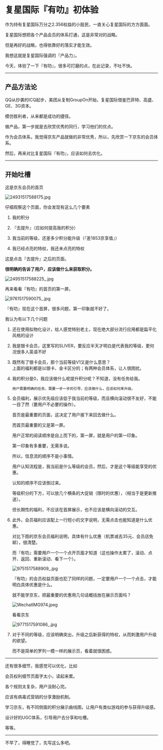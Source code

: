 # 复星国际『有叻』初体验
作为持有复星国际万分之2.356权益的小股民，一直关心复星国际的方方面面。

复星国际想把各个产品会员的体系打通，这是非常对的战略。

但是再好的战略，也得依靠好的落实才能生效。

我想这就是复星国际强调的『产品力』。

今天，体验了一下『有叻』，很多可打磨的点，在此记录，不吐不快。

---

## 产品方法论

QQ从抄袭的ICQ起步，美团从复制GroupOn开始，复星国际借鉴巴菲特、高盛、GE、3G资本。

模仿胜利者，从来都是成功的捷径。

做产品，第一步就是去欣赏优秀的同行，学习他们的优点。

作为会员体系，我觉得京东产品就做的非常优秀，所以，先欣赏一下京东的会员体系。

然后，再来对比复星国际『有叻』，应该如何去优化。

---

## 开始吐槽

这是京东会员的首页

![24931517588175.jpg](/-/S/jpg/0T78eEwIjLK4No8W_3CxLyDkDpdbIZoa0qkeNA.jpg)

仔细观察这个页面，你会发现有这么几个要素

1.  我的积分
    
2.  『去提升』（应如何提高我的积分）
    
3.  我当前的等级，还差多少积分能升级（『差1853京享值』）
    
4.  我已经点亮的特权，我还未点亮的特权
    

这是点击『去提升』之后的页面。

**很明确的告诉了用户，应该做什么来获取积分。**

![24951517588225_.jpg](/-/S/jpg/HDi7kntjYYWaswOl_F5QwShkAs-q8TioNHKUqQ.jpg)

再来看看『有叻』的首页的第一屏。

![9761517590075_.jpg](/-/S/jpg/KevYLm2otfiizmt6OxAZ5C-jQ6UB_rUSOMTo0g.jpg)

『有叻』现在这个首屏，很多问题，第一印象就不好了。

我认为有以下几个问题

1.  还在使用拟物化设计，给人感觉特别老土，现在绝大部分流行应用都是扁平化风格的设计
    
2.  我是银卡会员，这里写的SLIVER，要反应半天才明白是代表我的等级，更何况很多人英语不好
    
3.  既然有了银卡会员，那个当前等级V1又是什么意思？  
    上面的福利都是以银卡、金卡区分的；有两种会员体系，让人很困扰。
    
4.  我的积分是0，我应该做什么呢提升积分呢？不知道，没有任务给我。
    
    ```
    用户需要明确的任务，需要一步一步的引导，应该做什么，应该如何来升级。 
    ```
5.  会员福利，展示优先级应该低于我当前的等级，而且横向滚动很不友好，不能一目了然（要用户不必要的操作）。
    
    首页是最重要的页面，这决定了用户接下来回去做什么。
    
    而首页最重要的又是第一屏。
    
    用户正常的阅读顺序是自上而下的，第一屏，就是用户的第一印象。
    
    第一印象有多重要，无需多说。
    
    所以，信息流的顺序不是小事情。
    
    用户认知流程是，我当前是什么等级的会员，然后，才是这个等级能享受的优惠。
    
    认知的顺序不应该倒过来。
    
    等级积分的下方，可以放几个横条的大促销（限时的优惠），（相当于是更新推送）。
    
    但长期性的福利，不应该在首屏展示，也不应该是横向滚动的交互。
    
6.  此外，会员福利应该配上一行短小的文字说明，无需点击也能知道是什么优惠。
    
    对比下图的京东会员福利说明，具体有什么优惠（机票减去35元、会员店免邮），很清楚。
    
    而『有叻』需要用户一个一个点开页面才知道（这也操作太累了，滚动、点开、返回、重新滚动、看下一个）。
    
    ![9751517588909_.jpg](/-/S/jpg/lL6oHYIWJfZhspESgf1L7m-dcEPcc91DdaUahA.jpg)
    
    『有叻』的会员权益页面也犯了同样的问题，一定要用户一个一个点击，才能明白具体优惠是什么。
    
    就不能学京东，把最重要的优惠用几句话概括放在展示页面吗？
    
    ![WechatIMG974.jpeg](/-/S/jpeg/Kry6R0SviibTVhy8-G5Nqc2z8u7bVgRur_BSxA.jpeg)
    
    看看京东
    
    ![9771517591086_.jpg](/-/S/jpg/kA3qcu9TqFc9Gc9JuuYn1nBI9495hzoSzRu8Xw.jpg)
    
7.  对于不同的等级，应该明确突出，升级之后新获得的特权，从而刺激用户升级的欲望。
    
    而不是简单的罗列一模一样的展示页，看着就很困惑。
    

---

还有很多细节，我感觉可以优化，比如

会员权利细节页面字太小，读起来累。

各个规则太复杂，用户没耐心完。

应该有病毒式营销的分享激励机制。

学习京东，有不同侧面的积分展示曲线图，让用户有类似游戏的参与获得升级感。

设计好的UGC体系，引导用户去分享和吐槽。

等等。

---

不早了，得睡觉了，先写这么多吧。